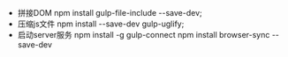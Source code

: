 - 拼接DOM
  npm install gulp-file-include --save-dev;
- 压缩js文件
  npm install --save-dev gulp-uglify;
- 启动server服务
  npm install -g gulp-connect
  npm install browser-sync --save-dev
